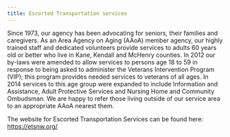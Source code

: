 ```yaml
---
title: Escorted Transportation services
---
```

Since 1973, our agency has been advocating for seniors, their families and caregivers. As an Area Agency on Aging (AAoA) member agency, our highly trained staff and dedicated volunteers provide services to adults 60 years old or better who live in Kane, Kendall and McHenry counties. In 2012 our by-laws were amended to allow services to persons age 18 to 59 in response to being asked to administer the Veterans Intervention Program (VIP); this program provides needed services to veterans of all ages. In 2014 services to this age group were expanded to include Information and Assistance, Adult Protective Services and Nursing Home and Community Ombudsman. We are happy to refer those living outside of our service area to an appropriate AAoA nearest them.

The website for Escorted Transportation Services can be found here: <a href="https://etsnw.org/" alt="Escorted Transportation services">https://etsnw.org/</a>

